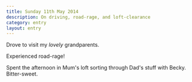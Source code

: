 ```yaml
---
title: Sunday 11th May 2014
description: On driving, road-rage, and loft-clearance
category: entry
layout: entry
---
```


Drove to visit my *lovely* grandparents.

Experienced road-rage!

Spent the afternoon in Mum's loft sorting through Dad's stuff with Becky. Bitter-sweet.
